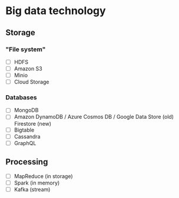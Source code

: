# Big data technology

## Storage 

### "File system"

- [ ] HDFS
- [ ] Amazon S3
- [ ] Minio
- [ ] Cloud Storage

### Databases

- [ ] MongoDB
- [ ]  Amazon DynamoDB / Azure Cosmos DB / Google Data Store (old) Firestore (new)
- [ ] Bigtable
- [ ] Cassandra
- [ ] GraphQL

## Processing

- [ ] MapReduce (in storage)
- [ ] Spark (in memory)
- [ ] Kafka (stream)